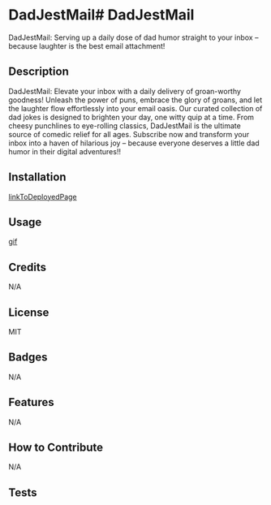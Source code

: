 # DadJestMail# DadJestMail
DadJestMail: Serving up a daily dose of dad humor straight to your inbox – because laughter is the best email attachment!
## Description
DadJestMail: Elevate your inbox with a daily delivery of groan-worthy goodness! Unleash the power of puns, embrace the glory of groans, and let the laughter flow effortlessly into your email oasis. Our curated collection of dad jokes is designed to brighten your day, one witty quip at a time. From cheesy punchlines to eye-rolling classics, DadJestMail is the ultimate source of comedic relief for all ages. Subscribe now and transform your inbox into a haven of hilarious joy – because everyone deserves a little dad humor in their digital adventures!!


## Installation 

[linkToDeployedPage]()

## Usage
[gif](./Assets/insertFileName.gif)

## Credits

N/A

## License

MIT

## Badges

N/A

## Features

N/A

## How to Contribute

N/A

## Tests

